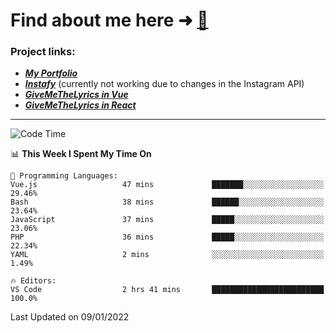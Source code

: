 # Find about me here ➜ [🧑](https://pauabella.dev)

### Project links:
- ***[My Portfolio](https://pauabella.dev)***
- ***[Instafy](https://instafy.me)*** (currently not working due to changes in the Instagram API)
- ***[GiveMeTheLyrics in Vue](https://lyrics.pauabella.dev)***
- ***[GiveMeTheLyrics in React](https://pauabella.dev/GiveMeTheLyrics)***

---
<!--START_SECTION:waka-->
![Code Time](http://img.shields.io/badge/Code%20Time-740%20hrs%209%20mins-blue)

📊 **This Week I Spent My Time On** 

```text
💬 Programming Languages: 
Vue.js                   47 mins             ███████░░░░░░░░░░░░░░░░░░   29.46% 
Bash                     38 mins             ██████░░░░░░░░░░░░░░░░░░░   23.64% 
JavaScript               37 mins             █████░░░░░░░░░░░░░░░░░░░░   23.06% 
PHP                      36 mins             █████░░░░░░░░░░░░░░░░░░░░   22.34% 
YAML                     2 mins              ░░░░░░░░░░░░░░░░░░░░░░░░░   1.49%

🔥 Editors: 
VS Code                  2 hrs 41 mins       █████████████████████████   100.0%

```


 Last Updated on 09/01/2022
<!--END_SECTION:waka-->
